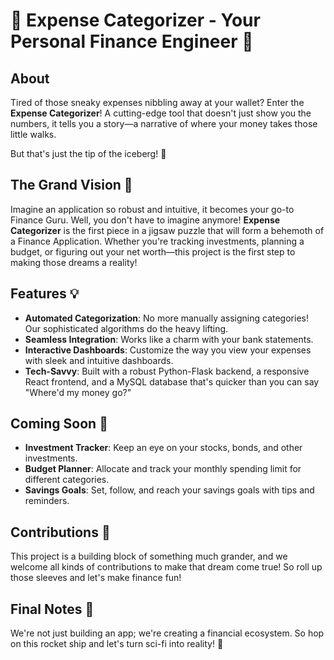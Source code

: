 # 🌟 Expense Categorizer - Your Personal Finance Engineer 🌟

## About

Tired of those sneaky expenses nibbling away at your wallet? Enter the **Expense Categorizer**! A cutting-edge tool that doesn't just show you the numbers, it tells you a story—a narrative of where your money takes those little walks.

But that's just the tip of the iceberg! 🎉

## The Grand Vision 🚀

Imagine an application so robust and intuitive, it becomes your go-to Finance Guru. Well, you don't have to imagine anymore! **Expense Categorizer** is the first piece in a jigsaw puzzle that will form a behemoth of a Finance Application. Whether you're tracking investments, planning a budget, or figuring out your net worth—this project is the first step to making those dreams a reality!

## Features 💡

- **Automated Categorization**: No more manually assigning categories! Our sophisticated algorithms do the heavy lifting.
- **Seamless Integration**: Works like a charm with your bank statements.
- **Interactive Dashboards**: Customize the way you view your expenses with sleek and intuitive dashboards.
- **Tech-Savvy**: Built with a robust Python-Flask backend, a responsive React frontend, and a MySQL database that's quicker than you can say "Where'd my money go?"

## Coming Soon 🌈

- **Investment Tracker**: Keep an eye on your stocks, bonds, and other investments.
- **Budget Planner**: Allocate and track your monthly spending limit for different categories.
- **Savings Goals**: Set, follow, and reach your savings goals with tips and reminders.

## Contributions 🤝

This project is a building block of something much grander, and we welcome all kinds of contributions to make that dream come true! So roll up those sleeves and let's make finance fun!

## Final Notes 🎵

We're not just building an app; we're creating a financial ecosystem. So hop on this rocket ship and let's turn sci-fi into reality! 🌌
